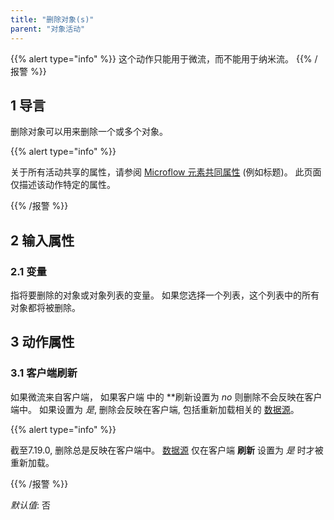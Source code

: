 ```yaml
---
title: "删除对象(s)"
parent: "对象活动"
---
```


{{% alert type="info" %}}
这个动作只能用于微流，而不能用于纳米流。
{{% /报警 %}}

## 1 导言

删除对象可以用来删除一个或多个对象。

{{% alert type="info" %}}

关于所有活动共享的属性，请参阅 [Microflow 元素共同属性](microflow-element-common-properties) (例如标题)。 此页面仅描述该动作特定的属性。

{{% /报警 %}}

## 2 输入属性

### 2.1 变量

指将要删除的对象或对象列表的变量。 如果您选择一个列表，这个列表中的所有对象都将被删除。

## 3 动作属性

### 3.1 客户端刷新

如果微流来自客户端， 如果客户端</strong> 中的 **刷新设置为 *no* 则删除不会反映在客户端中。 如果设置为 *是*, 删除会反映在客户端, 包括重新加载相关的 [数据源](data-sources)。</p>

{{% alert type="info" %}}

截至7.19.0, 删除总是反映在客户端中。 [数据源](data-sources) 仅在客户端 **刷新** 设置为 *是* 时才被重新加载。

{{% /报警 %}}

_默认值_: 否
